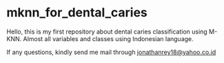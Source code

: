 # mknn_for_dental_caries

Hello, this is my first repository about dental caries classification using M-KNN. Almost all variables and classes using Indonesian language.

If any questions, kindly send me mail through 
jonathanrey18@yahoo.co.id
